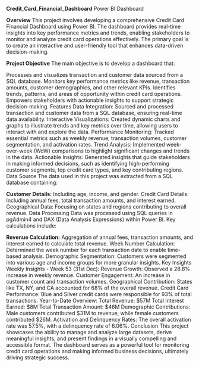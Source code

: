 **Credit_Card_Financial_Dashboard**
Power BI Dashboard

**Overview**
This project involves developing a comprehensive Credit Card Financial Dashboard using Power BI. The dashboard provides real-time insights into key performance metrics and trends, enabling stakeholders to monitor and analyze credit card operations effectively. The primary goal is to create an interactive and user-friendly tool that enhances data-driven decision-making.

**Project Objective**
The main objective is to develop a dashboard that:

Processes and visualizes transaction and customer data sourced from a SQL database.
Monitors key performance metrics like revenue, transaction amounts, customer demographics, and other relevant KPIs.
Identifies trends, patterns, and areas of opportunity within credit card operations.
Empowers stakeholders with actionable insights to support strategic decision-making.
Features
Data Integration: Sourced and processed transaction and customer data from a SQL database, ensuring real-time data availability.
Interactive Visualizations: Created dynamic charts and graphs to illustrate trends and key metrics over time, allowing users to interact with and explore the data.
Performance Monitoring: Tracked essential metrics such as weekly revenue, transaction volumes, customer segmentation, and activation rates.
Trend Analysis: Implemented week-over-week (WoW) comparisons to highlight significant changes and trends in the data.
Actionable Insights: Generated insights that guide stakeholders in making informed decisions, such as identifying high-performing customer segments, top credit card types, and key contributing regions.
Data Source
The data used in this project was extracted from a SQL database containing:

**Customer Details:** Including age, income, and gender.
Credit Card Details: Including annual fees, total transaction amounts, and interest earned.
Geographical Data: Focusing on states and regions contributing to overall revenue.
Data Processing
Data was processed using SQL queries in pgAdmin4 and DAX (Data Analysis Expressions) within Power BI. Key calculations include:

**Revenue Calculation:** Aggregation of annual fees, transaction amounts, and interest earned to calculate total revenue.
Week Number Calculation: Determined the week number for each transaction date to enable time-based analysis.
Demographic Segmentation: Customers were segmented into various age and income groups for more granular insights.
Key Insights
Weekly Insights - Week 53 (31st Dec):
Revenue Growth: Observed a 28.8% increase in weekly revenue.
Customer Engagement: An increase in customer count and transaction volumes.
Geographical Contribution: States like TX, NY, and CA accounted for 68% of the overall revenue.
Credit Card Performance: Blue and Silver credit cards were responsible for 93% of total transactions.
Year-to-Date Overview:
Total Revenue: $57M
Total Interest Earned: $8M
Total Transaction Amount: $46M
Demographic Contributions: Male customers contributed $31M to revenue, while female customers contributed $26M.
Activation and Delinquency Rates: The overall activation rate was 57.5%, with a delinquency rate of 6.06%.
Conclusion
This project showcases the ability to manage and analyze large datasets, derive meaningful insights, and present findings in a visually compelling and accessible format. The dashboard serves as a powerful tool for monitoring credit card operations and making informed business decisions, ultimately driving strategic success.
